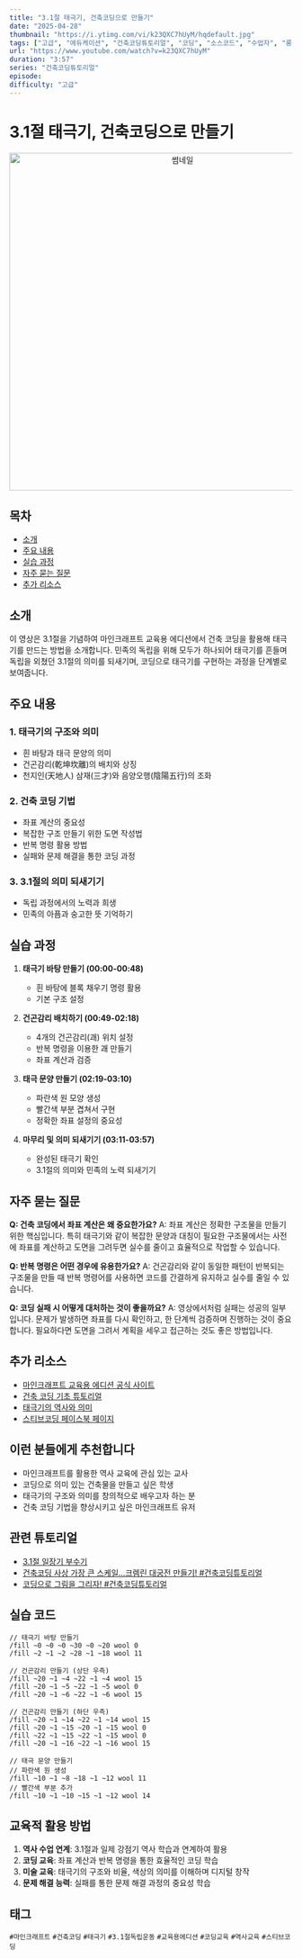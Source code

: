 ```yaml
---
title: "3.1절 태극기, 건축코딩으로 만들기"
date: "2025-04-28"
thumbnail: "https://i.ytimg.com/vi/k23QXC7hUyM/hqdefault.jpg"
tags: ["고급", "에듀케이션", "건축코딩튜토리얼", "코딩", "소스코드", "수업자", "롱폼"]
url: "https://www.youtube.com/watch?v=k23QXC7hUyM"
duration: "3:57"
series: "건축코딩튜토리얼"
episode: 
difficulty: "고급"
---
```


# 3.1절 태극기, 건축코딩으로 만들기

<div align="center">
<img src="https://i.ytimg.com/vi/k23QXC7hUyM/hqdefault.jpg" alt="썸네일" width="600"/>
</div>

## 목차
- [소개](#소개)
- [주요 내용](#주요-내용)
- [실습 과정](#실습-과정)
- [자주 묻는 질문](#자주-묻는-질문)
- [추가 리소스](#추가-리소스)

## 소개
이 영상은 3.1절을 기념하여 마인크래프트 교육용 에디션에서 건축 코딩을 활용해 태극기를 만드는 방법을 소개합니다. 민족의 독립을 위해 모두가 하나되어 태극기를 흔들며 독립을 외쳤던 3.1절의 의미를 되새기며, 코딩으로 태극기를 구현하는 과정을 단계별로 보여줍니다.

## 주요 내용

### 1. 태극기의 구조와 의미
- 흰 바탕과 태극 문양의 의미
- 건곤감리(乾坤坎離)의 배치와 상징
- 천지인(天地人) 삼재(三才)와 음양오행(陰陽五行)의 조화

### 2. 건축 코딩 기법
- 좌표 계산의 중요성
- 복잡한 구조 만들기 위한 도면 작성법
- 반복 명령 활용 방법
- 실패와 문제 해결을 통한 코딩 과정

### 3. 3.1절의 의미 되새기기
- 독립 과정에서의 노력과 희생
- 민족의 아픔과 숭고한 뜻 기억하기

## 실습 과정

1. **태극기 바탕 만들기 (00:00-00:48)**
   - 흰 바탕에 블록 채우기 명령 활용
   - 기본 구조 설정

2. **건곤감리 배치하기 (00:49-02:18)**
   - 4개의 건곤감리(괘) 위치 설정
   - 반복 명령을 이용한 괘 만들기
   - 좌표 계산과 검증

3. **태극 문양 만들기 (02:19-03:10)**
   - 파란색 원 모양 생성
   - 빨간색 부분 겹쳐서 구현
   - 정확한 좌표 설정의 중요성

4. **마무리 및 의미 되새기기 (03:11-03:57)**
   - 완성된 태극기 확인
   - 3.1절의 의미와 민족의 노력 되새기기

## 자주 묻는 질문

**Q: 건축 코딩에서 좌표 계산은 왜 중요한가요?**
A: 좌표 계산은 정확한 구조물을 만들기 위한 핵심입니다. 특히 태극기와 같이 복잡한 문양과 대칭이 필요한 구조물에서는 사전에 좌표를 계산하고 도면을 그려두면 실수를 줄이고 효율적으로 작업할 수 있습니다.

**Q: 반복 명령은 어떤 경우에 유용한가요?**
A: 건곤감리와 같이 동일한 패턴이 반복되는 구조물을 만들 때 반복 명령어를 사용하면 코드를 간결하게 유지하고 실수를 줄일 수 있습니다.

**Q: 코딩 실패 시 어떻게 대처하는 것이 좋을까요?**
A: 영상에서처럼 실패는 성공의 일부입니다. 문제가 발생하면 좌표를 다시 확인하고, 한 단계씩 검증하며 진행하는 것이 중요합니다. 필요하다면 도면을 그려서 계획을 세우고 접근하는 것도 좋은 방법입니다.

## 추가 리소스
- [마인크래프트 교육용 에디션 공식 사이트](https://education.minecraft.net/)
- [건축 코딩 기초 튜토리얼](링크)
- [태극기의 역사와 의미](https://www.korea.net/NewsFocus/Society/view?articleId=175757)
- [스티브코딩 페이스북 페이지](https://www.facebook.com/stvcoding/)

## 이런 분들에게 추천합니다
- 마인크래프트를 활용한 역사 교육에 관심 있는 교사
- 코딩으로 의미 있는 건축물을 만들고 싶은 학생
- 태극기의 구조와 의미를 창의적으로 배우고자 하는 분
- 건축 코딩 기법을 향상시키고 싶은 마인크래프트 유저

## 관련 튜토리얼
- [3.1절 일장기 부수기](링크)
- [건축코딩 사상 가장 큰 스케일...크렘린 대궁전 만들기! #건축코딩튜토리얼](링크)
- [코딩으로 그림을 그리자! #건축코딩튜토리얼](링크)

## 실습 코드
```
// 태극기 바탕 만들기
/fill ~0 ~0 ~0 ~30 ~0 ~20 wool 0
/fill ~2 ~1 ~2 ~28 ~1 ~18 wool 11

// 건곤감리 만들기 (상단 우측)
/fill ~20 ~1 ~4 ~22 ~1 ~4 wool 15
/fill ~20 ~1 ~5 ~22 ~1 ~5 wool 0
/fill ~20 ~1 ~6 ~22 ~1 ~6 wool 15

// 건곤감리 만들기 (하단 우측)
/fill ~20 ~1 ~14 ~22 ~1 ~14 wool 15
/fill ~20 ~1 ~15 ~20 ~1 ~15 wool 0
/fill ~22 ~1 ~15 ~22 ~1 ~15 wool 0
/fill ~20 ~1 ~16 ~22 ~1 ~16 wool 15

// 태극 문양 만들기
// 파란색 원 생성
/fill ~10 ~1 ~8 ~18 ~1 ~12 wool 11
// 빨간색 부분 추가
/fill ~10 ~1 ~10 ~15 ~1 ~12 wool 14
```

## 교육적 활용 방법
1. **역사 수업 연계**: 3.1절과 일제 강점기 역사 학습과 연계하여 활용
2. **코딩 교육**: 좌표 계산과 반복 명령을 통한 효율적인 코딩 학습
3. **미술 교육**: 태극기의 구조와 비율, 색상의 의미를 이해하며 디지털 창작
4. **문제 해결 능력**: 실패를 통한 문제 해결 과정의 중요성 학습

## 태그
`#마인크래프트` `#건축코딩` `#태극기` `#3.1절독립운동` `#교육용에디션` `#코딩교육` `#역사교육` `#스티브코딩`